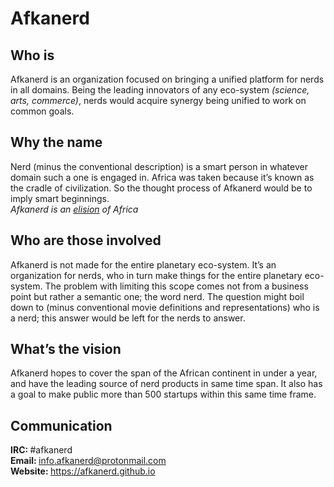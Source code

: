 # Afkanerd

## Who is
Afkanerd is an organization focused on bringing a unified platform for nerds in all domains. Being the leading innovators of any eco-system <i>(science, arts, commerce)</i>, nerds would acquire synergy being unified to work on common goals. 

## Why the name
Nerd (minus the conventional description) is a smart person in whatever domain such a one is engaged in. 
Africa was taken because it’s known as the cradle of civilization. So the thought process of Afkanerd would be to imply smart beginnings. <br>
<i>Afkanerd is an <a href="http://www.thefreedictionary.com/elision">elision</a> of Africa</i>

## Who are those involved
Afkanerd is not made for the entire planetary eco-system. It’s an organization for nerds, who in turn make things for the entire planetary eco-system. The problem with limiting this scope comes not from a business point but rather a semantic one; the word nerd. The question might boil down to (minus conventional movie definitions and representations) who is a nerd; this answer would be left for the nerds to answer.

## What’s the vision
Afkanerd hopes to cover the span of the African continent in under a year, and have the leading source of nerd products in same time span. It also has a goal to make public more than 500 startups within this same time frame.

## Communication
<b>IRC: </b> #afkanerd <br>
<b>Email: </b> info.afkanerd@protonmail.com <br>
<b>Website: </b> https://afkanerd.github.io
